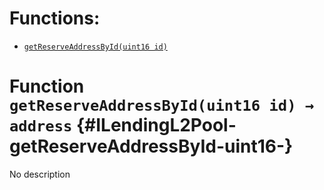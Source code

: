 

# Functions:
- [`getReserveAddressById(uint16 id)`](#ILendingL2Pool-getReserveAddressById-uint16-)



# Function `getReserveAddressById(uint16 id) → address` {#ILendingL2Pool-getReserveAddressById-uint16-}
No description





